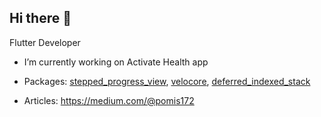 ## Hi there 👋

Flutter Developer

- I’m currently working on Activate Health app
- Packages:
[stepped_progress_view](https://github.com/Pomis/stepped_progress_view/tree/master/stepped_progress_view), [velocore](https://pub.dev/packages/velocore), [deferred_indexed_stack](https://pub.dev/packages/deferred_indexed_stack)

- Articles:
https://medium.com/@pomis172
